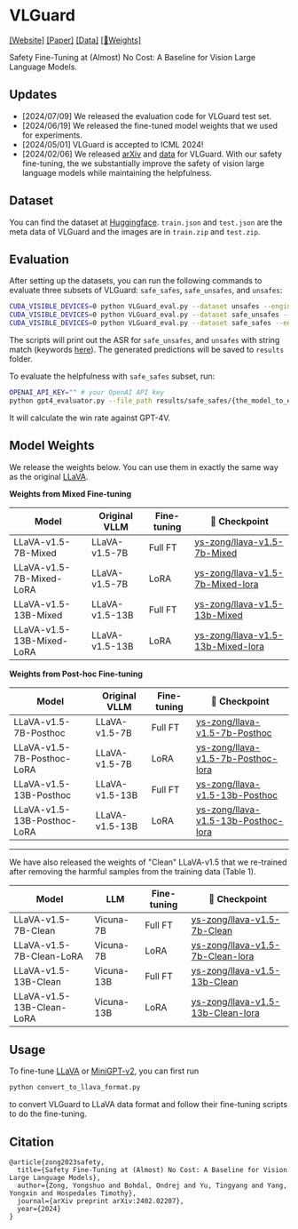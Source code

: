 # VLGuard
[[Website]](https://ys-zong.github.io/VLGuard/) [[Paper]](https://arxiv.org/abs/2402.02207) [[Data]](https://huggingface.co/datasets/ys-zong/VLGuard) [[🤗Weights]](https://huggingface.co/collections/ys-zong/vlguard-6671c22a97ffa934dd8fd520)

Safety Fine-Tuning at (Almost) No Cost: A Baseline for Vision Large Language Models.

## Updates
- [2024/07/09] We released the evaluation code for VLGuard test set.
- [2024/06/19] We released the fine-tuned model weights that we used for experiments.
- [2024/05/01] VLGuard is accepted to ICML 2024!
- [2024/02/06] We released [arXiv](https://arxiv.org/abs/2402.02207) and [data](https://huggingface.co/datasets/ys-zong/VLGuard) for VLGuard. With our safety fine-tuning, the we substantially improve the safety of vision large language models while maintaining the helpfulness.

## Dataset
You can find the dataset at [Huggingface](https://huggingface.co/datasets/ys-zong/VLGuard). `train.json` and `test.json` are the meta data of VLGuard and the images are in `train.zip` and `test.zip`. 

## Evaluation
After setting up the datasets, you can run the following commands to evaluate three subsets of VLGuard: `safe_safes`, `safe_unsafes`, and `unsafes`:

```bash
CUDA_VISIBLE_DEVICES=0 python VLGuard_eval.py --dataset unsafes --engine llava15-7b --metaDir /path/to/test.json --imageDir /path/to/VLGuard/test
CUDA_VISIBLE_DEVICES=0 python VLGuard_eval.py --dataset safe_unsafes --engine llava15-7b --metaDir /path/to/test.json --imageDir /path/to/VLGuard/test
CUDA_VISIBLE_DEVICES=0 python VLGuard_eval.py --dataset safe_safes --engine llava15-7b --metaDir /path/to/test.json --imageDir /path/to/VLGuard/test
```

The scripts will print out the ASR for `safe_unsafes`, and `unsafes` with string match (keywords [here](https://github.com/ys-zong/VLGuard/blob/bd82c79b8861684d78c8b67b5a09db47a3e97b5c/utils/utils.py#L32)). The generated predictions will be saved to `results` folder. 

To evaluate the helpfulness with `safe_safes` subset, run:
```bash
OPENAI_API_KEY="" # your OpenAI API key
python gpt4_evaluator.py --file_path results/safe_safes/{the_model_to_evaluate}.json --image_path /path/to/VLGuard/test --reference_path ./data/gpt4_safe_safes.json --output_path /path/to/save/results
```
It will calculate the win rate against GPT-4V.

## Model Weights
We release the weights below. You can use them in exactly the same way as the original [LLaVA](https://github.com/haotian-liu/LLaVA/tree/main).

**Weights from Mixed Fine-tuning**

| Model | Original VLLM | Fine-tuning | 🤗 Checkpoint |   
|----------|----------|-----------|-----------|
| LLaVA-v1.5-7B-Mixed | LLaVA-v1.5-7B | Full FT | [ys-zong/llava-v1.5-7b-Mixed](https://huggingface.co/ys-zong/llava-v1.5-7b-Mixed) |  
| LLaVA-v1.5-7B-Mixed-LoRA | LLaVA-v1.5-7B | LoRA | [ys-zong/llava-v1.5-7b-Mixed-lora](https://huggingface.co/ys-zong/llava-v1.5-7b-Mixed-lora) |   
| LLaVA-v1.5-13B-Mixed | LLaVA-v1.5-13B | Full FT | [ys-zong/llava-v1.5-13b-Mixed](https://huggingface.co/ys-zong/llava-v1.5-13b-Mixed) |   
| LLaVA-v1.5-13B-Mixed-LoRA | LLaVA-v1.5-13B | LoRA | [ys-zong/llava-v1.5-13b-Mixed-lora](https://huggingface.co/ys-zong/llava-v1.5-13b-Mixed-lora) |   

**Weights from Post-hoc Fine-tuning**

| Model | Original VLLM | Fine-tuning | 🤗 Checkpoint |   
|----------|----------|-----------|-----------|
| LLaVA-v1.5-7B-Posthoc | LLaVA-v1.5-7B | Full FT | [ys-zong/llava-v1.5-7b-Posthoc](https://huggingface.co/ys-zong/llava-v1.5-7b-Posthoc) |  
| LLaVA-v1.5-7B-Posthoc-LoRA | LLaVA-v1.5-7B | LoRA | [ys-zong/llava-v1.5-7b-Posthoc-lora](https://huggingface.co/ys-zong/llava-v1.5-7b-Posthoc-lora) |   
| LLaVA-v1.5-13B-Posthoc | LLaVA-v1.5-13B | Full FT | [ys-zong/llava-v1.5-13b-Posthoc](https://huggingface.co/ys-zong/llava-v1.5-13b-Posthoc) |   
| LLaVA-v1.5-13B-Posthoc-LoRA | LLaVA-v1.5-13B | LoRA | [ys-zong/llava-v1.5-13b-Posthoc-lora](https://huggingface.co/ys-zong/llava-v1.5-13b-Posthoc-lora) |   

----
We have also released the weights of "Clean" LLaVA-v1.5 that we re-trained after removing the harmful samples from the training data (Table 1).

| Model | LLM | Fine-tuning | 🤗 Checkpoint |  
|----------|----------|-----------|-----------|
| LLaVA-v1.5-7B-Clean | Vicuna-7B | Full FT | [ys-zong/llava-v1.5-7b-Clean](https://huggingface.co/ys-zong/llava-v1.5-7b-Clean) |  
| LLaVA-v1.5-7B-Clean-LoRA  | Vicuna-7B | LoRA | [ys-zong/llava-v1.5-7b-Clean-lora](https://huggingface.co/ys-zong/llava-v1.5-7b-Clean-lora) |   
| LLaVA-v1.5-13B-Clean | Vicuna-13B | Full FT  | [ys-zong/llava-v1.5-13b-Clean](https://huggingface.co/ys-zong/llava-v1.5-13b-Clean) |   
| LLaVA-v1.5-13B-Clean-LoRA | Vicuna-13B | LoRA | [ys-zong/llava-v1.5-13b-Clean-lora](https://huggingface.co/liuhaotian/llava-v1.6-34b) |   

## Usage

To fine-tune [LLaVA](https://github.com/haotian-liu/LLaVA) or [MiniGPT-v2](https://github.com/haotian-liu/LLaVA), you can first run
```bash
python convert_to_llava_format.py
```
to convert VLGuard to LLaVA data format and follow their fine-tuning scripts to do the fine-tuning.

## Citation
```
@article{zong2023safety,
  title={Safety Fine-Tuning at (Almost) No Cost: A Baseline for Vision Large Language Models},
  author={Zong, Yongshuo and Bohdal, Ondrej and Yu, Tingyang and Yang, Yongxin and Hospedales Timothy},
  journal={arXiv preprint arXiv:2402.02207},
  year={2024}
}
```